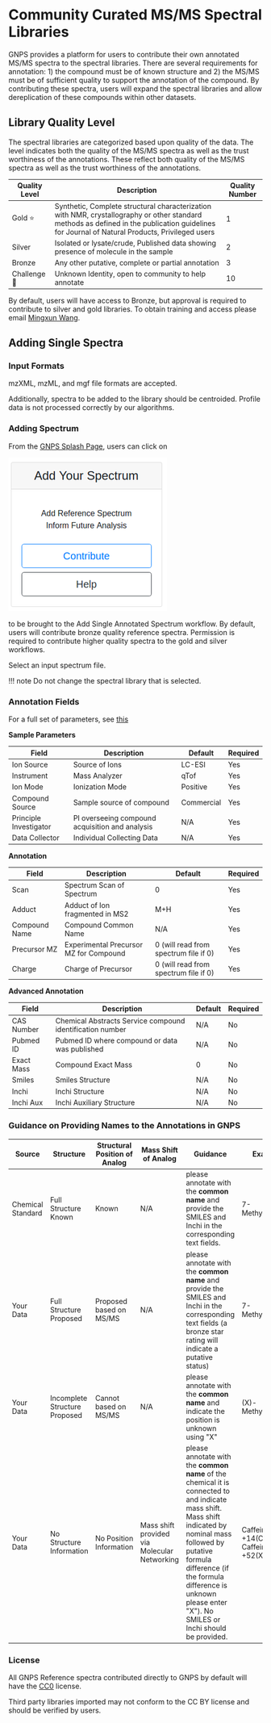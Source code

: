 # Community Curated MS/MS Spectral Libraries

GNPS provides a platform for users to contribute their own annotated MS/MS spectra to the spectral libraries. There are several requirements for annotation: 1) the compound must be of known structure and 2) the MS/MS must be of sufficient quality to support the annotation of the compound. By contributing these spectra, users will expand the spectral libraries and allow dereplication of these compounds within other datasets.

## Library Quality Level

The spectral libraries are categorized based upon quality of the data. The level indicates both the quality of the MS/MS spectra as well as the trust worthiness of the annotations. These reflect both quality of the MS/MS spectra as well as the trust worthiness of the annotations.

|     Quality Level    | Description          | Quality Number |
| ------------- |-------------| -----|
| Gold :star: | Synthetic, Complete structural characterization with NMR, crystallography or other standard methods as defined in the publication guidelines for Journal of Natural Products, Privileged users | 1 |
| Silver | Isolated or lysate/crude, Published data showing presence of molecule in the sample | 2 |
| Bronze | Any other putative, complete or partial annotation | 3 |
| Challenge :muscle: | Unknown Identity, open to community to help annotate | 10 |

By default, users will have access to Bronze, but approval is required to contribute to silver and gold libraries. To obtain training and access please email [Mingxun Wang](mailto:miw023@ucsd.edu).

## Adding Single Spectra

### Input Formats

mzXML, mzML, and mgf file formats are accepted.

Additionally, spectra to be added to the library should be centroided. Profile data is not processed correctly by our algorithms.

### Adding Spectrum

From the [GNPS Splash Page](https://gnps.ucsd.edu/ProteoSAFe/static/gnps-splash.jsp), users can click on

![img](img/libraries/add_selection.png)

to be brought to the Add Single Annotated Spectrum workflow. By default, users will contribute bronze quality reference spectra. Permission is required to contribute higher quality spectra to the gold and silver workflows.

Select an input spectrum file.

!!! note
	Do not change the spectral library that is selected.

### Annotation Fields

For a full set of parameters, see [this](batchupload.md#field-information)

**Sample Parameters**

|     Field    | Description          | Default |  Required |
| ------------- |-------------| -----| ------- |
| Ion Source | Source of Ions | LC-ESI | Yes |
| Instrument | Mass Analyzer | qTof | Yes |
| Ion Mode | Ionization Mode | Positive | Yes |
| Compound Source | Sample source of compound | Commercial | Yes |
| Principle Investigator | PI overseeing compound acquisition and analysis | N/A | Yes |
| Data Collector | Individual Collecting Data | N/A | Yes |

**Annotation**

|     Field    | Description          | Default |  Required |
| ------------- |-------------| -----| ------- |
| Scan | Spectrum Scan of Spectrum | 0 | Yes |
| Adduct | Adduct of Ion fragmented in MS2 | M+H | Yes |
| Compound Name | Compound Common Name | N/A | Yes |
| Precursor MZ | Experimental Precursor MZ for Compound | 0 (will read from spectrum file if 0) | Yes |
| Charge | Charge of Precursor | 0 (will read from spectrum file if 0) | Yes |

**Advanced Annotation**

|     Field    | Description          | Default |  Required |
| ------------- |-------------| -----| ------- |
| CAS Number | Chemical Abstracts Service compound identification number | N/A | No |
| Pubmed ID | Pubmed ID where compound or data was published | N/A | No |
| Exact Mass | Compound Exact Mass | 0 | No |
| Smiles | Smiles Structure | N/A | No |
| Inchi | Inchi Structure | N/A | No |
| Inchi Aux | Inchi Auxiliary Structure | N/A | No |

### Guidance on Providing Names to the Annotations in GNPS

| Source | Structure | Structural Position of Analog | Mass Shift of Analog | Guidance | Example |
| ----- | ----- | ----- | ----- | ----- | ----- | 
| Chemical Standard | Full Structure Known | Known | N/A |  please annotate with the **common name** and provide the SMILES and Inchi in the corresponding text fields. | 7-Methylxanthine | 
| Your Data | Full Structure Proposed | Proposed based on MS/MS | N/A | please annotate with the **common name** and provide the SMILES and Inchi in the corresponding text fields (a bronze star rating will indicate a putative status) | 7-Methylxanthine |
| Your Data |  Incomplete Structure Proposed | Cannot based on MS/MS | N/A | please annotate with the **common name** and indicate the position is unknown using "X" | (X)-Methylxanthine |
| Your Data | No Structure Information | No Position Information | Mass shift provided via Molecular Networking | please annotate with the **common name** of the chemical it is connected to and indicate mass shift. Mass shift indicated by nominal mass followed by putative formula difference (if the formula difference is unknown please enter "X"). No SMILES or Inchi should be provided. | Caffeine +14(CH2) <br> Caffeine +52(X)|

### License

All GNPS Reference spectra contributed directly to GNPS by default will have the [CC0](https://creativecommons.org/publicdomain/zero/1.0/) license.

Third party libraries imported may not conform to the CC BY license and should be verified by users. 
